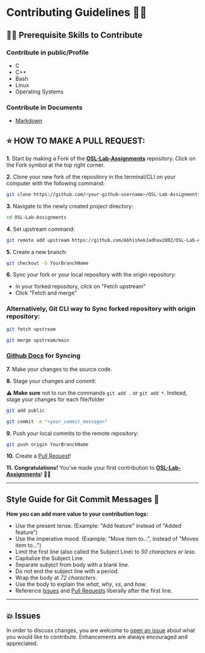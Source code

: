 # Contributing Guidelines 👨‍💻
## 👨‍💻 Prerequisite Skills to Contribute

### Contribute in public/Profile

- C
- C++
- Bash
- Linux
- Operating Systems

### Contribute in Documents

- [Markdown](https://www.markdownguide.org/basic-syntax/)

## ⭐ HOW TO MAKE A PULL REQUEST:

**1.** Start by making a Fork of the [**OSL-Lab-Assignments**](https://github.com/AbhishekJadhav2002/OSL-Lab-Assignments) repository. Click on the Fork symbol at the top right corner.

**2.** Clone your new fork of the repository in the terminal/CLI on your computer with the following command:

```bash
git clone https://github.com/<your-github-username>/OSL-Lab-Assignments
```

**3.** Navigate to the newly created project directory:

```bash
cd OSL-Lab-Assignments
```

**4.** Set upstream command:

```bash
git remote add upstream https://github.com/AbhishekJadhav2002/OSL-Lab-Assignments.git
```

**5.** Create a new branch:

```bash
git checkout -b YourBranchName
```

**6.** Sync your fork or your local repository with the origin repository:

- In your forked repository, click on "Fetch upstream"
- Click "Fetch and merge"

### Alternatively, Git CLI way to Sync forked repository with origin repository:

```bash
git fetch upstream
```

```bash
git merge upstream/main
```

### [Github Docs](https://docs.github.com/en/github/collaborating-with-pull-requests/addressing-merge-conflicts/resolving-a-merge-conflict-on-github) for Syncing

**7.** Make your changes to the source code.

**8.** Stage your changes and commit:

⚠️ **Make sure** not to run the commands `git add .` or `git add *`. Instead, stage your changes for each file/folder

```bash
git add public
```

```bash
git commit -m "<your_commit_message>"
```

**9.** Push your local commits to the remote repository:

```bash
git push origin YourBranchName
```

**10.** Create a [Pull Request](https://help.github.com/en/github/collaborating-with-issues-and-pull-requests/creating-a-pull-request)!

**11.** **Congratulations!** You've made your first contribution to [**OSL-Lab-Assignments**](https://github.com/AbhishekJadhav2002/OSL-Lab-Assignments/graphs/contributors)! 🙌🏼

---
## Style Guide for Git Commit Messages :memo:

**How you can add more value to your contribution logs:**

- Use the present tense. (Example: "Add feature" instead of "Added feature")
- Use the imperative mood. (Example: "Move item to...", instead of "Moves item to...")
- Limit the first line (also called the Subject Line) to _50 characters or less_.
- Capitalize the Subject Line.
- Separate subject from body with a blank line.
- Do not end the subject line with a period.
- Wrap the body at _72 characters_.
- Use the body to explain the _what_, _why_, _vs_, and _how_.
- Reference [Issues](https://github.com/Susmita-Dey/Moody-website/issues) and [Pull Requests](https://github.com/Susmita-Dey/Moody-website/pulls) liberally after the first line.

---
## 💥 Issues

In order to discuss changes, you are welcome to [open an issue](https://github.com/AbhishekJadhav2002/OSL-Lab-Assignments/issues/new/choose) about what you would like to contribute. Enhancements are always encouraged and appreciated.